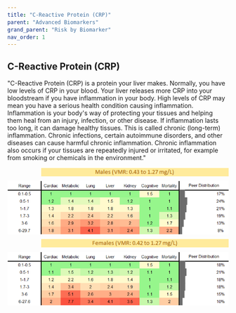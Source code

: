 ```yaml
---
title: "C-Reactive Protein (CRP)"
parent: "Advanced Biomarkers"
grand_parent: "Risk by Biomarker"
nav_order: 1
---
```



## C-Reactive Protein (CRP)


"C-Reactive Protein (CRP) is a protein your liver makes. Normally, you have low levels of CRP in your blood. Your liver releases more CRP into your bloodstream if you have inflammation in your body. High levels of CRP may mean you have a serious health condition causing inflammation. Inflammation is your body's way of protecting your tissues and helping them heal from an injury, infection, or other disease. If inflammation lasts too long, it can damage healthy tissues. This is called chronic (long-term) inflammation. Chronic infections, certain autoimmune disorders, and other diseases can cause harmful chronic inflammation. Chronic inflammation also occurs if your tissues are repeatedly injured or irritated, for example from smoking or chemicals in the environment."

<div style="display: flex; flex-direction: column; gap: 10px;">

  <img src="/assets/images/vmrbiomarker_crp__male.png" alt="C-Reactive Protein (CRP) VMR Male" style="margin-left: 15%">
  <img src="/assets/images/rr_crp__male.png" alt="C-Reactive Protein (CRP) RR Male">

  <img src="/assets/images/vmrbiomarker_crp__female.png" alt="C-Reactive Protein (CRP) VMR Female" style="margin-left: 15%; ">
  <img src="/assets/images/rr_crp__female.png" alt="C-Reactive Protein (CRP) RR Female">

</div>



